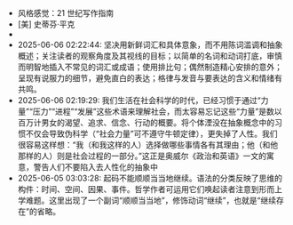 - 风格感觉：21 世纪写作指南
- [美] 史蒂芬·平克
- 
- 2025-06-06 02:22:44: 坚决用新鲜词汇和具体意象，而不用陈词滥调和抽象概述；关注读者的观察角度及其视线的目标；以简单的名词和动词打底，审慎而明智地插入不常见的词汇或成语；使用排比句；偶然制造精心安排的意外；呈现有说服力的细节，避免直白的表达；格律与发音与要表达的含义和情绪有共鸣。
- 2025-06-06 02:19:29: 我们生活在社会科学的时代，已经习惯于通过“力量”“压力”“进程”“发展”这些术语来理解社会，而太容易忘记这些“力量”是数以百万计男女的渴望、追求、信念、行动的概要。将个体湮没在抽象概念中的习惯不仅会导致伪科学（“社会力量”可不遵守牛顿定律），更失掉了人性。我们很容易这样想：“我（和我这样的人）选择做哪些事情各有其理由；他（和他那样的人）则是社会过程的一部分。”这正是奥威尔《政治和英语》一文的寓意，警告人们不要陷入去人性化的抽象中
- 2025-06-05 03:03:28: 起码不能顺顺当当地继续。语法的分类反映了思维的构件：时间、空间、因果、事件。哲学作者可运用它们唤起读者注意到形而上学难题。这里出现了一个副词“顺顺当当地”，修饰动词“继续”，也就是“继续存在”的省略。